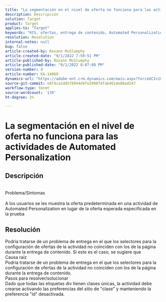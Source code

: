 ```yaml
---
title: "La segmentación en el nivel de oferta no funciona para las actividades de Automated Personalization"
description: Descripción
solution: Target
product: Target
applies-to: "Target"
keywords: "KCS, ofertas, entrega de contenido, Automated Personalization, Target"
resolution: Resolution
internal-notes: null
bug: false
article-created-by: Roxann McGlumphy
article-created-date: "9/1/2022 7:59:51 PM"
article-published-by: Roxann McGlumphy
article-published-date: "9/1/2022 8:07:08 PM"
version-number: 4
article-number: KA-14069
dynamics-url: "https://adobe-ent.crm.dynamics.com/main.aspx?forceUCI=1&pagetype=entityrecord&etn=knowledgearticle&id=9cd741a0-302a-ed11-9db1-002248086a27"
source-git-commit: e8f4ca2dd578944d4fe399074fab461de88ad247
workflow-type: tm+mt
source-wordcount: '139'
ht-degree: 2%

---
```


# La segmentación en el nivel de oferta no funciona para las actividades de Automated Personalization

## Descripción

<br>Problema/Síntomas<br><br>
A los usuarios se les muestra la oferta predeterminada en una actividad de Automated Personalization en lugar de la oferta esperada especificada en la prueba


## Resolución


Podría tratarse de un problema de entrega en el que los selectores para la configuración de ofertas de la actividad no coinciden con los de la página durante la entrega de contenido. Si este es el caso, se sugiere que
<br>Causa raíz<br>
Podría tratarse de un problema de entrega en el que los selectores para la configuración de ofertas de la actividad no coinciden con los de la página durante la entrega de contenido.
<br>Pasos para resolver/solucionar<br>
Dado que todas las etiquetas div tienen clases únicas, la actividad debe crearse activando las preferencias del sitio de &quot;clase&quot; y manteniendo la preferencia &quot;id&quot; desactivada.


